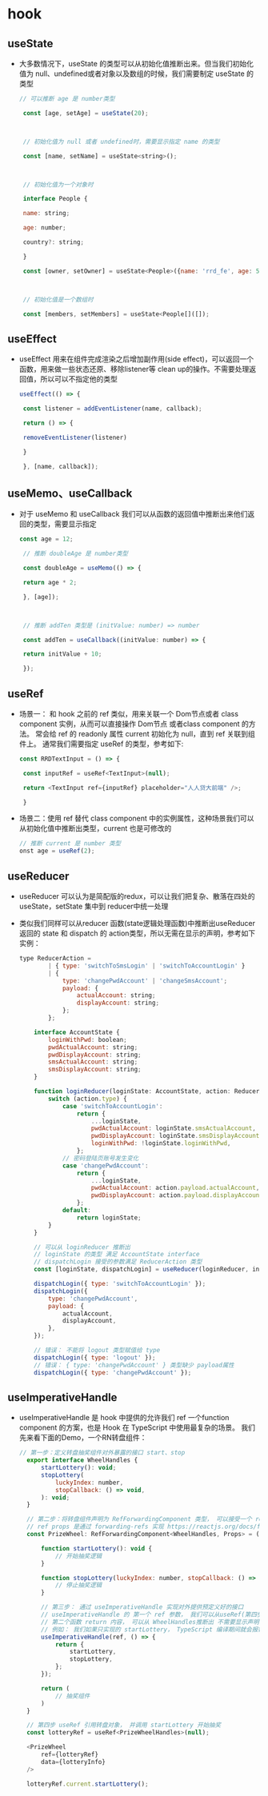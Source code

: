 # hook

## useState

+ 大多数情况下，useState 的类型可以从初始化值推断出来。但当我们初始化值为 null、undefined或者对象以及数组的时候，我们需要制定 useState 的类型

    ```js
    // 可以推断 age 是 number类型

     const [age, setAge] = useState(20);



     // 初始化值为 null 或者 undefined时，需要显示指定 name 的类型

     const [name, setName] = useState<string>();



     // 初始化值为一个对象时

     interface People {

     name: string;

     age: number;

     country?: string;

     }

     const [owner, setOwner] = useState<People>({name: 'rrd_fe', age: 5});



     // 初始化值是一个数组时

     const [members, setMembers] = useState<People[]([]);

    ```

## useEffect

+ useEffect 用来在组件完成渲染之后增加副作用(side effect)，可以返回一个函数，用来做一些状态还原、移除listener等 clean up的操作。不需要处理返回值，所以可以不指定他的类型

    ```js
    useEffect(() => {

     const listener = addEventListener(name, callback);

     return () => {

     removeEventListener(listener)

     }

     }, [name, callback]);

    ```

## useMemo、useCallback

+ 对于 useMemo 和 useCallback 我们可以从函数的返回值中推断出来他们返回的类型，需要显示指定

    ```js
    const age = 12;

     // 推断 doubleAge 是 number类型

     const doubleAge = useMemo(() => {

     return age * 2;

     }, [age]);



     // 推断 addTen 类型是 (initValue: number) => number

     const addTen = useCallback((initValue: number) => {

     return initValue + 10;

     });

    ```

## useRef

+ 场景一： 和 hook 之前的 ref 类似，用来关联一个 Dom节点或者 class component 实例，从而可以直接操作 Dom节点 或者class component 的方法。 常会给 ref 的 readonly 属性 current 初始化为 null，直到 ref 关联到组件上。 通常我们需要指定 useRef 的类型，参考如下:

    ```js
    const RRDTextInput = () => {

     const inputRef = useRef<TextInput>(null);

     return <TextInput ref={inputRef} placeholder="人人贷大前端" />;

     }

    ```

+ 场景二：使用 ref 替代 class component 中的实例属性，这种场景我们可以从初始化值中推断出类型，current 也是可修改的

    ```js
    // 推断 current 是 number 类型
    onst age = useRef(2);
    ```

## useReducer

+ useReducer 可以认为是简配版的redux，可以让我们把复杂、散落在四处的useState，setState 集中到 reducer中统一处理

+ 类似我们同样可以从reducer 函数(state逻辑处理函数)中推断出useReducer 返回的 state 和 dispatch 的 action类型，所以无需在显示的声明，参考如下实例：

    ```js
    type ReducerAction =
            | { type: 'switchToSmsLogin' | 'switchToAccountLogin' }
            | {
                type: 'changePwdAccount' | 'changeSmsAccount';
                payload: {
                    actualAccount: string;
                    displayAccount: string;
                };
            };

        interface AccountState {
            loginWithPwd: boolean;
            pwdActualAccount: string;
            pwdDisplayAccount: string;
            smsActualAccount: string;
            smsDisplayAccount: string;
        }

        function loginReducer(loginState: AccountState, action: ReducerAction): AccountState {
            switch (action.type) {
                case 'switchToAccountLogin':
                    return {
                        ...loginState,
                        pwdActualAccount: loginState.smsActualAccount,
                        pwdDisplayAccount: loginState.smsDisplayAccount,
                        loginWithPwd: !loginState.loginWithPwd,
                    };
                // 密码登陆页账号发生变化
                case 'changePwdAccount':
                    return {
                        ...loginState,
                        pwdActualAccount: action.payload.actualAccount,
                        pwdDisplayAccount: action.payload.displayAccount,
                    };
                default:
                    return loginState;
            }
        }

        // 可以从 loginReducer 推断出
        // loginState 的类型 满足 AccountState interface
        // dispatchLogin 接受的参数满足 ReducerAction 类型
        const [loginState, dispatchLogin] = useReducer(loginReducer, initialState);

        dispatchLogin({ type: 'switchToAccountLogin' });
        dispatchLogin({
            type: 'changePwdAccount',
            payload: {
                actualAccount,
                displayAccount,
            },
        });

        // 错误： 不能将 logout 类型赋值给 type
        dispatchLogin({ type: 'logout' });
        // 错误： { type: 'changePwdAccount' } 类型缺少 payload属性
        dispatchLogin({ type: 'changePwdAccount' });
    ```

## useImperativeHandle

+ useImperativeHandle 是 hook 中提供的允许我们 ref 一个function component 的方案，也是 Hook 在 TypeScript 中使用最复杂的场景。 我们先来看下面的Demo，一个RN转盘组件：

    ```js
    // 第一步：定义转盘抽奖组件对外暴露的接口 start、stop
      export interface WheelHandles {
          startLottery(): void;
          stopLottery(
              luckyIndex: number,
              stopCallback: () => void,
          ): void;
      }

      // 第二步：将转盘组件声明为 RefForwardingComponent 类型， 可以接受一个 ref props
      // ref props 是通过 forwarding-refs 实现 https://reactjs.org/docs/forwarding-refs.html
      const PrizeWheel: RefForwardingComponent<WheelHandles, Props> = (props, ref): => {

          function startLottery(): void {
              // 开始抽奖逻辑
          }

          function stopLottery(luckyIndex: number, stopCallback: () => void): void {
              // 停止抽奖逻辑
          }

          // 第三步： 通过 useImperativeHandle 实现对外提供预定义好的接口
          // useImperativeHandle 的 第一个 ref 参数， 我们可以从useRef(第四步会用到)推断出来
          // 第二个函数 return 内容， 可以从 WheelHandles推断出 不需要显示声明
          // 例如： 我们如果只实现的 startLottery， TypeScript 编译期间就会报错
          useImperativeHandle(ref, () => {
              return {
                  startLottery,
                  stopLottery,
              };
          });

          return (
              // 抽奖组件
          )
      }

      // 第四步 useRef 引用转盘对象， 并调用 startLottery 开始抽奖
      const lotteryRef = useRef<PrizeWheelHandles>(null);

      <PrizeWheel
          ref={lotteryRef}
          data={lotteryInfo}
      />

      lotteryRef.current.startLottery();
    ```
